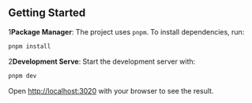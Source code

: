 ## Getting Started

1**Package Manager**: The project uses `pnpm`. To install dependencies, run:

```bash
pnpm install
```

2**Development Serve**: Start the development server with:

```bash
pnpm dev
```

Open [http://localhost:3020](http://localhost:3020) with your browser to see the result.